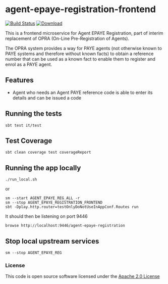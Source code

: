 # agent-epaye-registration-frontend

[![Build Status](https://travis-ci.org/hmrc/agent-epaye-registration-frontend.svg)](https://travis-ci.org/hmrc/agent-epaye-registration-frontend) [ ![Download](https://api.bintray.com/packages/hmrc/releases/agent-epaye-registration-frontend/images/download.svg) ](https://bintray.com/hmrc/releases/agent-epaye-registration-frontend/_latestVersion)

This is a frontend microservice for Agent EPAYE Registration, part of interim replacement of OPRA (On-Line Pre-Registration of Agents).

The OPRA system provides a way for PAYE agents (not otherwise known to PAYE systems and therefore without known facts) to obtain a reference number that can be used as a known fact to enable them to register and enrol as a PAYE agent.

## Features

- Agent who needs an Agent PAYE reference code is able to enter its details and can be issued a code

## Running the tests

    sbt test it/test

## Test Coverage

    sbt clean coverage test coverageReport

## Running the app locally

    ./run_local.sh

or

    sm --start AGENT_EPAYE_REG_ALL -r
    sm --stop AGENT_EPAYE_REGISTRATION_FRONTEND
    sbt -Dplay.http.router=testOnlyDoNotUseInAppConf.Routes run

It should then be listening on port 9446

    browse http://localhost:9446/agent-epaye-registration

## Stop local upstream services

    sm --stop AGENT_EPAYE_REG

### License


This code is open source software licensed under the [Apache 2.0 License]("http://www.apache.org/licenses/LICENSE-2.0.html")
